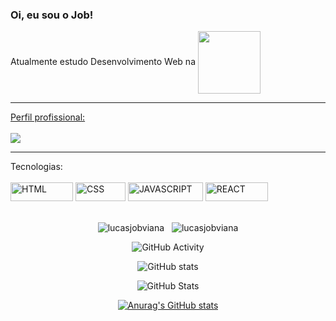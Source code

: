 ### Oi, eu sou o Job!
Atualmente estudo Desenvolvimento Web na <a href="https://www.betrybe.com/formacao" target="_blank"><img src="https://theme.zdassets.com/theme_assets/9633455/ecf228e8c15da1a8bd07f574e675a0ac59330968.png" align="center" width="100px">
<hr>
Perfil profissional:
<div><br>
  <a href="https://www.linkedin.com/in/lucasjobviana/" target="_blank"><img src="https://img.shields.io/badge/-LinkedIn-%230077B5?style=for-the-badge&logo=linkedin&logoColor=white" target="_blank"></a>
</div>
<hr>
Tecnologias:
<div><br>
  <img align="center" alt="HTML" height="30" width="100" src="https://camo.githubusercontent.com/d63d473e728e20a286d22bb2226a7bf45a2b9ac6c72c59c0e61e9730bfe4168c/68747470733a2f2f696d672e736869656c64732e696f2f62616467652f48544d4c352d4533344632363f7374796c653d666f722d7468652d6261646765266c6f676f3d68746d6c35266c6f676f436f6c6f723d7768697465"> 
  <img align="center" alt="CSS" height="30" width="80" src="https://camo.githubusercontent.com/3a0f693cfa032ea4404e8e02d485599bd0d192282b921026e89d271aaa3d7565/68747470733a2f2f696d672e736869656c64732e696f2f62616467652f435353332d3135373242363f7374796c653d666f722d7468652d6261646765266c6f676f3d63737333266c6f676f436f6c6f723d7768697465">
  <img align="center" alt="JAVASCRIPT" height="30" width="120" src="https://camo.githubusercontent.com/9d07c04bdd98c662d5df9d4e1cc1de8446ffeaebca330feb161f1fb8e1188204/68747470733a2f2f696d672e736869656c64732e696f2f62616467652f4a6176615363726970742d4637444631453f7374796c653d666f722d7468652d6261646765266c6f676f3d6a617661736372697074266c6f676f436f6c6f723d626c61636b">
  <img align="center" alt="REACT" height="30" width="100" src="https://camo.githubusercontent.com/268ac512e333b69600eb9773a8f80b7a251f4d6149642a50a551d4798183d621/68747470733a2f2f696d672e736869656c64732e696f2f62616467652f52656163742d3230323332413f7374796c653d666f722d7468652d6261646765266c6f676f3d7265616374266c6f676f436f6c6f723d363144414642">
</div>
<br><br>
<div align="center">
<img src="https://github-readme-stats-git-masterrstaa-rickstaa.vercel.app/api/top-langs?username=lucasjobviana&count_private=true&show_icons=true&locale=en&layout=compact&theme=radical" alt="lucasjobviana" />
&nbsp;
<img src="https://github-readme-stats-git-masterrstaa-rickstaa.vercel.app/api?username=lucasjobviana&count_private=true&show_icons=true&locale=en&layout=compact&theme=radical" alt="lucasjobviana" />
  
  ![GitHub Activity](https://img.shields.io/badge/GitHub-Activity-blue)

  ![GitHub stats](https://github-readme-stats.vercel.app/api?username=lucasjobviana&show_icons=true&bg_color=00000000)

  
  ![GitHub Stats](https://img.shields.io/badge/GitHub-Stats-brightgreen)

  
  [![Anurag's GitHub stats](https://github-readme-stats.vercel.app/api?username=lucasjobviana)](https://github.com/lucasjobviana/github-readme-stats)
  
  
  
</div>


